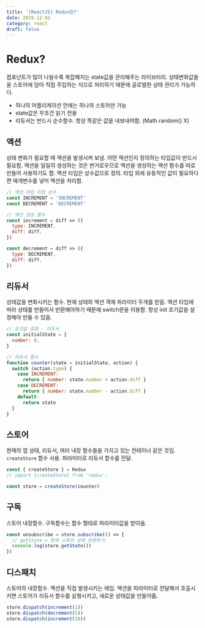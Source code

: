 ```yaml
---
title: '[ReactJS] Redux란?'
date: 2019-12-02
category: react
draft: false
---
```


# Redux?

컴포넌트가 많이 나뉠수록 복잡해지는 state값을 관리해주는 라이브러리. 상태변화값들을 스토어에 담아 직접 주입하는 식으로 처리하기 때문에 글로벌한 상태 관리가 가능하다.

- 하나의 어플리케이션 안에는 하나의 스토어만 가능
- state값은 무조건 읽기 전용
- 리듀서는 반드시 순수함수. 항상 똑같은 값을 내보내야함. (Math.random() X)

## 액션

상태 변화가 필요할 때 액션을 발생시켜 보냄. 어떤 액션인지 정의하는 타입값이 반드시 필요함.
액션을 일일히 생성하는 것은 번거로우므로 액션을 생성하는 액션 함수를 따로 만들어 사용하기도 함. 액션 타입은 상수값으로 정의. 타입 외에 유동적인 값이 필요하다면 매개변수를 넣어 액션을 처리함.

```js
// 액션 타입 지정 상수
const INCREMENT = 'INCREMENT'
const DECREMENT = 'DECREMENT'

// 액션 생성 함수
const increment = diff => ({
  type: INCREMENT,
  diff: diff,
})

const decrement = diff => ({
  type: DECREMENT,
  diff: diff,
})
```

## 리듀서

상태값을 변화시키는 함수. 현재 상태와 액션 객체 파라미터 두개를 받음. 액션 타입에 따라 상태를 반들어서 반환해야하기 때문에 switch문을 이용함. 항상 init 초기값을 설정해야 만들 수 있음.

```js
// 초깃값 설정 - 리듀서
const initialState = {
  number: 0,
}

// 리듀서 함수
function counter(state = initialState, action) {
  switch (action.type) {
    case INCREMENT:
      return { number: state.number + action.diff }
    case DECREMENT:
      return { number: state.number - action.diff }
    default:
      return state
  }
}
```

## 스토어

현재의 앱 상태, 리듀서, 여러 내장 함수들을 가지고 있는 컨테이너 같은 것임. `createStore` 함수 사용. 파라미터로 리듀서 함수를 전달.

```js
const { createStore } = Redux
// import {createStore} from 'redux';

const store = createStore(counter)
```

## 구독

스토어 내장함수. 구독함수는 함수 형태로 파라미터값을 받아옴.

```js
const unsubscribe = store.subscribe(() => {
  // getState = 현재 스토어 상태 반환하기.
  console.log(store.getState())
})
```

## 디스패치

스토어의 내장함수. 액션을 직접 발생시키는 애임. 액션을 파라미터로 전달해서 호출시키면 스토어가 리듀서 함수를 실행시키고, 새로운 상태값을 만들어줌.

```js
store.dispatch(increment(1))
store.dispatch(decrement(5))
store.dispatch(increment(10))
```
